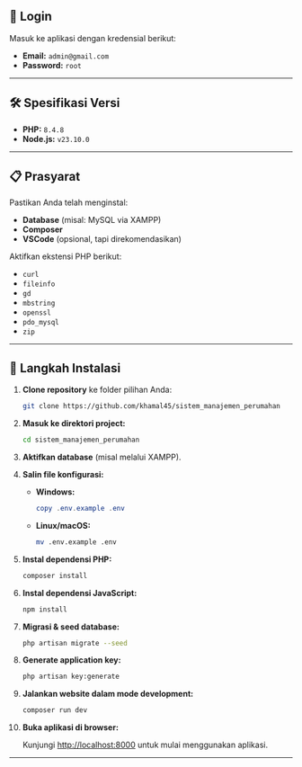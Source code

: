 ## 🚪 Login

Masuk ke aplikasi dengan kredensial berikut:

- **Email:** `admin@gmail.com`
- **Password:** `root`

---

## 🛠️ Spesifikasi Versi

- **PHP:** `8.4.8`
- **Node.js:** `v23.10.0`

---

## 📋 Prasyarat

Pastikan Anda telah menginstal:

- **Database** (misal: MySQL via XAMPP)
- **Composer**
- **VSCode** (opsional, tapi direkomendasikan)

Aktifkan ekstensi PHP berikut:

- `curl`
- `fileinfo`
- `gd`
- `mbstring`
- `openssl`
- `pdo_mysql`
- `zip`

---

## 🚀 Langkah Instalasi

1. **Clone repository** ke folder pilihan Anda:

    ```bash
    git clone https://github.com/khamal45/sistem_manajemen_perumahan
    ```

2. **Masuk ke direktori project:**

    ```bash
    cd sistem_manajemen_perumahan
    ```

3. **Aktifkan database** (misal melalui XAMPP).

4. **Salin file konfigurasi:**

    - **Windows:**
        ```powershell
        copy .env.example .env
        ```
    - **Linux/macOS:**
        ```bash
        mv .env.example .env
        ```

5. **Instal dependensi PHP:**

    ```bash
    composer install
    ```

6. **Instal dependensi JavaScript:**

    ```bash
    npm install
    ```

7. **Migrasi & seed database:**

    ```bash
    php artisan migrate --seed
    ```

8. **Generate application key:**

    ```bash
    php artisan key:generate
    ```

9. **Jalankan website dalam mode development:**

    ```bash
    composer run dev
    ```

10. **Buka aplikasi di browser:**

    Kunjungi [http://localhost:8000](http://localhost:8000) untuk mulai menggunakan aplikasi.

---
